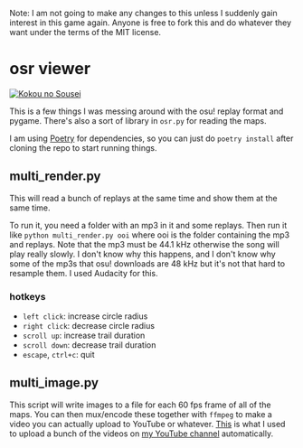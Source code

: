 Note: I am not going to make any changes to this unless I suddenly gain interest
in this game again.  Anyone is free to fork this and do whatever they want
under the terms of the MIT license.

# osr viewer

[![Kokou no Sousei](http://img.youtube.com/vi/jCK9dTT6hEA/0.jpg)](https://www.youtube.com/watch?v=jCK9dTT6hEA "Kokou no Sousei")

This is a few things I was messing around with the osu! replay format and
pygame. There's also a sort of library in `osr.py` for reading the maps.

I am using [Poetry](https://python-poetry.org/) for dependencies, so you can
just do `poetry install` after cloning the repo to start running things.

## multi_render.py
This will read a bunch of replays at the same time and show them at the same
time.

To run it, you need a folder with an mp3 in it and some replays.
Then run it like `python multi_render.py ooi` where ooi is the folder containing
the mp3 and replays. Note that the mp3 must be 44.1 kHz otherwise the song will
play really slowly. I don't know why this happens, and I don't know why some of
the mp3s that osu! downloads are 48 kHz but it's not that hard to resample them.
I used Audacity for this.

### hotkeys
- `left click`: increase circle radius
- `right click`: decrease circle radius
- `scroll up`: increase trail duration
- `scroll down`: decrease trail duration
- `escape`, `ctrl+c`: quit

## multi_image.py

This script will write images to a file for each 60 fps frame of all of
the maps. You can then mux/encode these together with `ffmpeg` to make a video
you can actually upload to YouTube or whatever. [This][script] is what I used
to upload a bunch of the videos on [my YouTube channel][youtube] automatically.

[example]: https://www.youtube.com/watch?v=fkeoHRaMPbU
[youtube]: https://www.youtube.com/user/go4it7arh
[script]: https://gist.github.com/andrew12/1b68bc74385d45cd92517d200c0bf9c9
